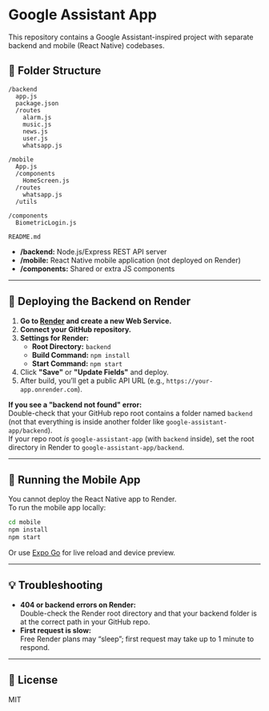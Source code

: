 # Google Assistant App

This repository contains a Google Assistant-inspired project with separate backend and mobile (React Native) codebases.

## 📁 Folder Structure

```
/backend
  app.js
  package.json
  /routes
    alarm.js
    music.js
    news.js
    user.js
    whatsapp.js

/mobile
  App.js
  /components
    HomeScreen.js
  /routes
    whatsapp.js
  /utils

/components
  BiometricLogin.js

README.md
```

- **/backend:** Node.js/Express REST API server
- **/mobile:** React Native mobile application (not deployed on Render)
- **/components:** Shared or extra JS components

---

## 🚀 Deploying the Backend on Render

1. **Go to [Render](https://render.com/) and create a new Web Service.**
2. **Connect your GitHub repository.**
3. **Settings for Render:**
    - **Root Directory:** `backend`
    - **Build Command:** `npm install`
    - **Start Command:** `npm start`
4. Click **"Save"** or **"Update Fields"** and deploy.
5. After build, you’ll get a public API URL (e.g., `https://your-app.onrender.com`).

**If you see a "backend not found" error:**  
Double-check that your GitHub repo root contains a folder named `backend` (not that everything is inside another folder like `google-assistant-app/backend`).  
If your repo root _is_ `google-assistant-app` (with `backend` inside), set the root directory in Render to `google-assistant-app/backend`.

---

## 📱 Running the Mobile App

You cannot deploy the React Native app to Render.  
To run the mobile app locally:

```bash
cd mobile
npm install
npm start
```
Or use [Expo Go](https://expo.dev/) for live reload and device preview.

---

## 💡 Troubleshooting

- **404 or backend errors on Render:**  
  Double-check the Render root directory and that your backend folder is at the correct path in your GitHub repo.
- **First request is slow:**  
  Free Render plans may “sleep”; first request may take up to 1 minute to respond.

---

## 📝 License

MIT

